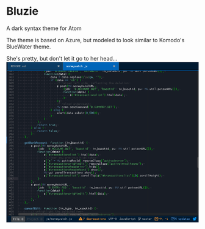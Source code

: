 Bluzie
======

A dark syntax theme for Atom

The theme is based on Azure, but modeled to look similar to Komodo's BlueWater theme.


She's pretty, but don't let it go to her head...
![Bluzie - Screenshot](https://raw.githubusercontent.com/jamesottinger/Bluzie/master/bluzie-screenshot.png)

